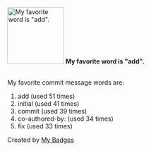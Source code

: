 <img src="https://my-badges.github.io/my-badges/favorite-word.png" alt="My favorite word is &quot;add&quot;." title="My favorite word is &quot;add&quot;." width="128">
<strong>My favorite word is &quot;add&quot;.</strong>
<br><br>

My favorite commit message words are:

1. add (used 51 times)
2. initial (used 41 times)
3. commit (used 39 times)
4. co-authored-by: (used 34 times)
5. fix (used 33 times)


Created by <a href="https://github.com/my-badges/my-badges">My Badges</a>